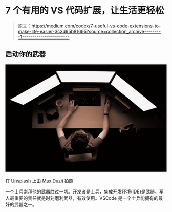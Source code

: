 # 7 个有用的 VS 代码扩展，让生活更轻松

> 原文：<https://medium.com/codex/7-useful-vs-code-extensions-to-make-life-easier-3c3d95b81695?source=collection_archive---------1----------------------->

## 启动你的武器

![](img/500683c8cb705ccc198b90686df8ada7.png)

在 [Unsplash](https://unsplash.com?utm_source=medium&utm_medium=referral) 上由 [Max Duzij](https://unsplash.com/es/@max_duz?utm_source=medium&utm_medium=referral) 拍照

一个士兵崇拜他的武器胜过一切。开发者是士兵，集成开发环境(IDE)是武器。军人最重要的责任就是时刻磨利武器，有效使用。VSCode 是一个士兵能拥有的最好的武器之一。